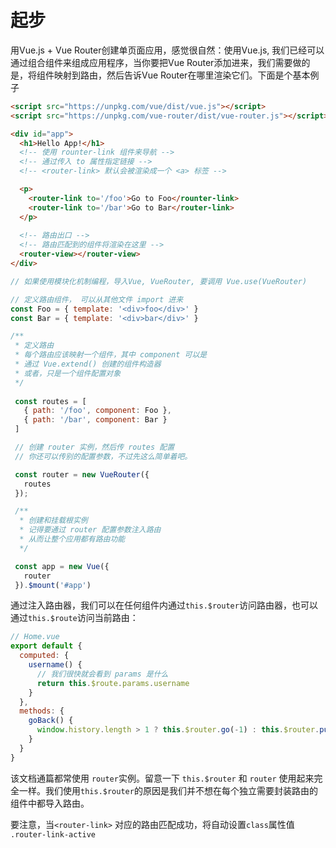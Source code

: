 
# 起步

用Vue.js + Vue Router创建单页面应用，感觉很自然：使用Vue.js, 我们已经可以通过组合组件来组成应用程序，当你要把Vue Router添加进来，我们需要做的是，将组件映射到路由，然后告诉Vue Router在哪里渲染它们。下面是个基本例子

```html
<script src="https://unpkg.com/vue/dist/vue.js"></script>
<script src="https://unpkg.com/vue-router/dist/vue-router.js"></script>

<div id="app">
  <h1>Hello App!</h1>
  <!-- 使用 rounter-link 组件来导航 -->
  <!-- 通过传入 to 属性指定链接 -->
  <!-- <router-link> 默认会被渲染成一个 <a> 标签 -->

  <p>
    <router-link to='/foo'>Go to Foo</rounter-link>
    <router-link to='/bar'>Go to Bar</router-link>
  </p>
  
  <!-- 路由出口 -->
  <!-- 路由匹配到的组件将渲染在这里 -->
  <router-view></router-view>
</div>
```

```js
// 如果使用模块化机制编程，导入Vue, VueRouter, 要调用 Vue.use(VueRouter)

// 定义路由组件， 可以从其他文件 import 进来
const Foo = { template: '<div>foo</div>' }
const Bar = { template: '<div>bar</div>' }

/**
 * 定义路由
 * 每个路由应该映射一个组件，其中 component 可以是
 * 通过 Vue.extend() 创建的组件构造器
 * 或者，只是一个组件配置对象
 */
 
 const routes = [
   { path: '/foo', component: Foo },
   { path: '/bar', component: Bar }
 ]

 // 创建 router 实例，然后传 routes 配置
 // 你还可以传别的配置参数，不过先这么简单着吧。

 const router = new VueRouter({
   routes
 });

 /**
  * 创建和挂载根实例
  * 记得要通过 router 配置参数注入路由
  * 从而让整个应用都有路由功能
  */ 

 const app = new Vue({
   router
 }).$mount('#app')
```

通过注入路由器，我们可以在任何组件内通过`this.$router`访问路由器，也可以通过`this.$route`访问当前路由：

```js
// Home.vue
export default {
  computed: {
    username() {
      // 我们很快就会看到 params 是什么
      return this.$route.params.username
    }
  },
  methods: {
    goBack() {
      window.history.length > 1 ? this.$router.go(-1) : this.$router.push('/')
    }
  }
}
```

该文档通篇都常使用 `router`实例。留意一下 `this.$router` 和 `router` 使用起来完全一样。我们使用`this.$router`的原因是我们并不想在每个独立需要封装路由的组件中都导入路由。

要注意，当`<router-link>` 对应的路由匹配成功，将自动设置`class`属性值 `.router-link-active`